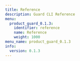 ```yaml
---
title: Reference
description: Guard CLI Reference
menu:
  product_guard_0.1.3:
    identifier: reference
    name: Reference
    weight: 1000
menu_name: product_guard_0.1.3
info:
  version: 0.1.3
---
```


